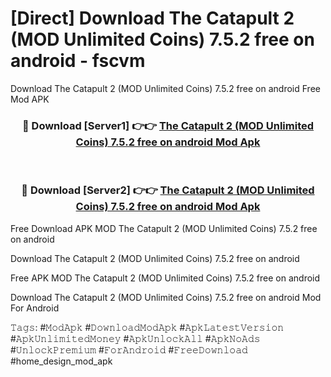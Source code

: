 # [Direct] Download The Catapult 2 (MOD Unlimited Coins) 7.5.2 free on android - fscvm
Download The Catapult 2 (MOD Unlimited Coins) 7.5.2 free on android Free Mod APK

<div align="center">
<h3>🔴 Download [Server1] 👉👉 <a href="https://apk-comot.site?title=The_Catapult_2_(MOD_Unlimited_Coins)_7.5.2_free_on_android">The Catapult 2 (MOD Unlimited Coins) 7.5.2 free on android Mod Apk</a></h3><br>

<h3>🔴 Download [Server2] 👉👉 <a href="https://apk-comot.site?title=The_Catapult_2_(MOD_Unlimited_Coins)_7.5.2_free_on_android">The Catapult 2 (MOD Unlimited Coins) 7.5.2 free on android Mod Apk</a></h3>
</div>


Free Download APK MOD The Catapult 2 (MOD Unlimited Coins) 7.5.2 free on android

Download The Catapult 2 (MOD Unlimited Coins) 7.5.2 free on android 

Free APK MOD The Catapult 2 (MOD Unlimited Coins) 7.5.2 free on android 

Download The Catapult 2 (MOD Unlimited Coins) 7.5.2 free on android Mod For Android

𝚃𝚊𝚐𝚜: #𝙼𝚘𝚍𝙰𝚙𝚔 #𝙳𝚘𝚠𝚗𝚕𝚘𝚊𝚍𝙼𝚘𝚍𝙰𝚙𝚔 #𝙰𝚙𝚔𝙻𝚊𝚝𝚎𝚜𝚝𝚅𝚎𝚛𝚜𝚒𝚘𝚗 #𝙰𝚙𝚔𝚄𝚗𝚕𝚒𝚖𝚒𝚝𝚎𝚍𝙼𝚘𝚗𝚎𝚢 #𝙰𝚙𝚔𝚄𝚗𝚕𝚘𝚌𝚔𝙰𝚕𝚕 #𝙰𝚙𝚔𝙽𝚘𝙰𝚍𝚜 #𝚄𝚗𝚕𝚘𝚌𝚔𝙿𝚛𝚎𝚖𝚒𝚞𝚖 #𝙵𝚘𝚛𝙰𝚗𝚍𝚛𝚘𝚒𝚍 #𝙵𝚛𝚎𝚎𝙳𝚘𝚠𝚗𝚕𝚘𝚊𝚍 #home_design_mod_apk
